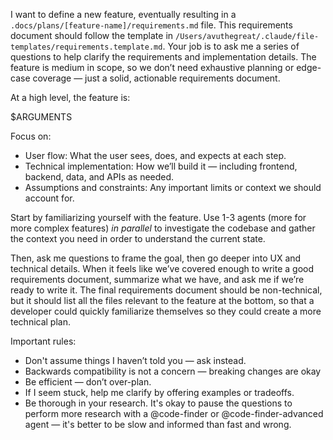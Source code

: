 I want to define a new feature, eventually resulting in a `.docs/plans/[feature-name]/requirements.md` file. This requirements document should follow the template in `/Users/avuthegreat/.claude/file-templates/requirements.template.md`. Your job is to ask me a series of questions to help clarify the requirements and implementation details. The feature is medium in scope, so we don’t need exhaustive planning or edge-case coverage — just a solid, actionable requirements document.

At a high level, the feature is:

$ARGUMENTS

Focus on:
- User flow: What the user sees, does, and expects at each step.
- Technical implementation: How we’ll build it — including frontend, backend, data, and APIs as needed.
- Assumptions and constraints: Any important limits or context we should account for.

Start by familiarizing yourself with the feature. Use 1-3 agents (more for more complex features) _in parallel_ to investigate the codebase and gather the context you need in order to understand the current state.

Then, ask me questions to frame the goal, then go deeper into UX and technical details. When it feels like we’ve covered enough to write a good requirements document, summarize what we have, and ask me if we’re ready to write it. The final requirements document should be non-technical, but it should list all the files relevant to the feature at the bottom, so that a developer could quickly familiarize themselves so they could create a more technical plan.

Important rules:
- Don't assume things I haven’t told you — ask instead.
- Backwards compatibility is not a concern — breaking changes are okay
- Be efficient — don’t over-plan.
- If I seem stuck, help me clarify by offering examples or tradeoffs.
- Be thorough in your research. It's okay to pause the questions to perform more research with a @code-finder or @code-finder-advanced agent — it's better to be slow and informed than fast and wrong.